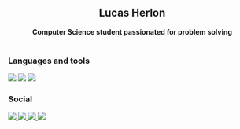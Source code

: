 <h2 align="center">Lucas Herlon</h2>
<div align="center">
<b>Computer Science student passionated for problem solving </b>
<br>
<br>
</div>




<h3>Languages and tools</h3>
<!--
<div>
  <img src="https://img.shields.io/badge/HTML-239120?style=for-the-badge&logo=html5&logoColor=white" />
  <img src="https://img.shields.io/badge/CSS-239120?&style=for-the-badge&logo=css3&logoColor=white" />
  <img src="https://img.shields.io/badge/JavaScript-F7DF1E?style=for-the-badge&logo=javascript&logoColor=black" />
</div>
-->
<div>
    
  <img src="https://img.shields.io/badge/Java-ED8B00?style=for-the-badge&logo=java&logoColor=white" />
<!--  <img src="https://img.shields.io/badge/Go-00ADD8?style=for-the-badge&logo=go&logoColor=white" /> -->
   
<img src="https://img.shields.io/badge/C%23-239120?style=for-the-badge&logo=c-sharp&logoColor=white" />
 <!-- img src="https://img.shields.io/badge/Flutter-02569B?style=for-the-badge&logo=flutter&logoColor=white"  -->
  <img src="https://img.shields.io/badge/Flutter-02569B?style=for-the-badge&logo=flutter&logoColor=white" >
</div>

<div>
    <!--
  <img src="https://img.shields.io/badge/React-20232A?style=for-the-badge&logo=react&logoColor=61DAFB" />
    -->
 <!--  <img src="https://img.shields.io/badge/Vue.js-35495E?style=for-the-badge&logo=vue.js&logoColor=4FC08D" /> -->
  <!--
  <img src="https://img.shields.io/badge/React_Native-20232A?style=for-the-badge&logo=react&logoColor=61DAFB" />
  -->
    
</div>

<h3>Social</h3>
<p align="left">
  <a href="mailto:lucasherlondsmc@gmail.com" alt="Gmail">
  <img src="https://img.shields.io/badge/Gmail-D14836?style=for-the-badge&logo=gmail&logoColor=white&link=lucasherlondsmc@gmail.com" />
  </a>
  
  <a href="https://www.linkedin.com/in/lucas-herlon-6596aa273/" alt="LinkedIn">
  <img src="https://img.shields.io/badge/LinkedIn-0077B5?style=for-the-badge&logo=linkedin&logoColor=white&link=https://www.linkedin.com/in/lucas-herlon-6596aa273/" />
  </a>
  
  <a href="https://medium.com/@lucasherlondsmc" alt="Medium">
  <img src="https://img.shields.io/badge/Medium-12100E?style=for-the-badge&logo=medium&logoColor=white&link=https://medium.com/@lucasherlondsmc" />
  </a>
  
  <a href="https://www.youtube.com/channel/UCgZkBCnmBhbPc4lWsRXhZWw" alt="Youtube">
  <img src="https://img.shields.io/badge/YouTube-FF0000?style=for-the-badge&logo=youtube&logoColor=white&link=https://www.youtube.com/channel/UCgZkBCnmBhbPc4lWsRXhZWw" />
  </a>
</p>


